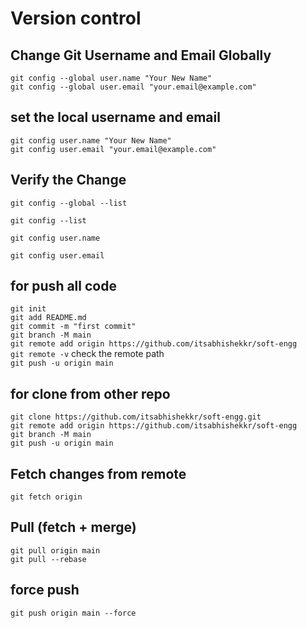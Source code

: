 # Version control
## Change Git Username and Email Globally
`git config --global user.name "Your New Name"`
<br>
`git config --global user.email "your.email@example.com"`
## set the local username and email
`git config user.name "Your New Name"`
<br>
`git config user.email "your.email@example.com"`
## Verify the Change
`git config --global --list`

`git config --list`

`git config user.name`

`git config user.email`

## for push all code 
`git init`<br>
`git add README.md`<br>
`git commit -m "first commit"`<br>
`git branch -M main`<br>
`git remote add origin https://github.com/itsabhishekkr/soft-engg`<br>
`git remote -v` check the remote path <br>
`git push -u origin main`<br>
## for clone from other repo
`git clone https://github.com/itsabhishekkr/soft-engg.git`<br>
`git remote add origin https://github.com/itsabhishekkr/soft-engg`<br>
`git branch -M main`<br>
`git push -u origin main`<br>

## Fetch changes from remote
`git fetch origin`<br>
## Pull (fetch + merge)
`git pull origin main`<br>
`git pull --rebase`<br>

## force push
`git push origin main --force`<br>
